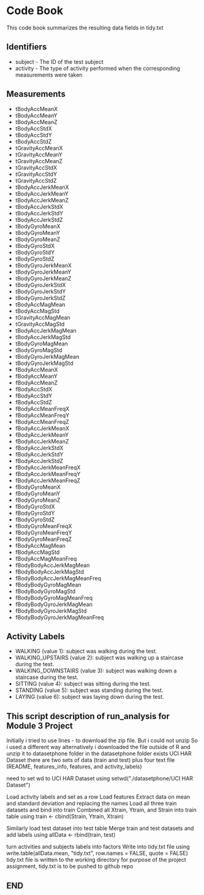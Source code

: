 # Code Book

This code book summarizes the resulting data fields in tidy.txt

## Identifiers
*	subject - The ID of the test subject
*	activity - The type of activity performed when the corresponding measurements were taken

## Measurements
*	tBodyAccMeanX
*	tBodyAccMeanY
*	tBodyAccMeanZ
*	tBodyAccStdX
*	tBodyAccStdY
*	tBodyAccStdZ
*	tGravityAccMeanX
*	tGravityAccMeanY
*	tGravityAccMeanZ
*	tGravityAccStdX
*	tGravityAccStdY
*	tGravityAccStdZ
*	tBodyAccJerkMeanX
*	tBodyAccJerkMeanY
*	tBodyAccJerkMeanZ
*	tBodyAccJerkStdX
*	tBodyAccJerkStdY
*	tBodyAccJerkStdZ
*	tBodyGyroMeanX
*	tBodyGyroMeanY
*	tBodyGyroMeanZ
*	tBodyGyroStdX
*	tBodyGyroStdY
*	tBodyGyroStdZ
*	tBodyGyroJerkMeanX
*	tBodyGyroJerkMeanY
*	tBodyGyroJerkMeanZ
*	tBodyGyroJerkStdX
*	tBodyGyroJerkStdY
*	tBodyGyroJerkStdZ
*	tBodyAccMagMean
*	tBodyAccMagStd
*	tGravityAccMagMean
*	tGravityAccMagStd
*	tBodyAccJerkMagMean
*	tBodyAccJerkMagStd
*	tBodyGyroMagMean
*	tBodyGyroMagStd
*	tBodyGyroJerkMagMean
*	tBodyGyroJerkMagStd
*	fBodyAccMeanX
*	fBodyAccMeanY
*	fBodyAccMeanZ
*	fBodyAccStdX
*	fBodyAccStdY
*	fBodyAccStdZ
*	fBodyAccMeanFreqX
*	fBodyAccMeanFreqY
*	fBodyAccMeanFreqZ
*	fBodyAccJerkMeanX
*	fBodyAccJerkMeanY
*	fBodyAccJerkMeanZ
*	fBodyAccJerkStdX
*	fBodyAccJerkStdY
*	fBodyAccJerkStdZ
*	fBodyAccJerkMeanFreqX
*	fBodyAccJerkMeanFreqY
*	fBodyAccJerkMeanFreqZ
*	fBodyGyroMeanX
*	fBodyGyroMeanY
*	fBodyGyroMeanZ
*	fBodyGyroStdX
*	fBodyGyroStdY
*	fBodyGyroStdZ
*	fBodyGyroMeanFreqX
*	fBodyGyroMeanFreqY
*	fBodyGyroMeanFreqZ
*	fBodyAccMagMean
*	fBodyAccMagStd
*	fBodyAccMagMeanFreq
*	fBodyBodyAccJerkMagMean
*	fBodyBodyAccJerkMagStd
*	fBodyBodyAccJerkMagMeanFreq
*	fBodyBodyGyroMagMean
*	fBodyBodyGyroMagStd
*	fBodyBodyGyroMagMeanFreq
*	fBodyBodyGyroJerkMagMean
*	fBodyBodyGyroJerkMagStd
*	fBodyBodyGyroJerkMagMeanFreq

## Activity Labels
*	WALKING (value 1): subject was walking during the test.
*	WALKING_UPSTAIRS (value 2): subject was walking up a staircase during the test.
*	WALKING_DOWNSTAIRS (value 3): subject was walking down a staircase during the test.
*	SITTING (value 4): subject was sitting during the test.
*	STANDING (value 5): subject was standing during the test.
*	LAYING (value 6): subject was laying down during the test.

##  This script description of run_analysis for Module 3 Project

 Initially i tried to use lines  -  to download the zip file. 
 But i could not unzip
 So i used a different way
 alternatively i downloaded the file outside of R and unzip it to datasetphone folder
 in the datasetphone folder exists UCI HAR Dataset
 there are two sets of data (train and test) plus four text file (README, features_info, features, and activity_labels)

 need to set wd to UCI HAR Dataset
 using setwd("./datasetphone/UCI HAR Dataset")

 Load activity labels and set as a row
 Load features
 Extract data on mean and standard deviation and replacing the names
 Load all three train  datasets and bind into train
 Combined all Xtrain, Ytrain, and Strain into train table
 using train <- cbind(Strain, Ytrain, Xtrain)

 Similarly load test dataset into test table
 Merge train and test datasets and add labels
 using allData <- rbind(train, test)

 turn activities and subjects labels into factors
 Write into tidy.txt file
 using write.table(allData.mean, "tidy.txt", row.names = FALSE, quote = FALSE)
 tidy.txt file is written to the working directory 
 for purpose of the project assignment, tidy.txt is to be pushed to github repo

##  END